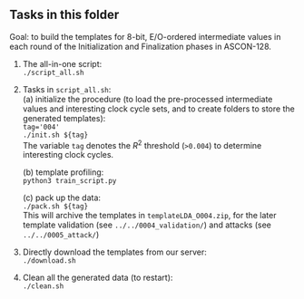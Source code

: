 ## Tasks in this folder

Goal: to build the templates for 8-bit, E/O-ordered intermediate values in each round of the Initialization and Finalization phases in ASCON-128.  

1. The all-in-one script:  
	`./script_all.sh`  

2. Tasks in `script_all.sh`:  
	(a) initialize the procedure (to load the pre-processed intermediate values and interesting clock cycle sets, and to create folders to store the generated templates):  
		`tag='004'`  
		`./init.sh ${tag}`  
		The variable `tag` denotes the _R_<sup>2</sup> threshold (`>0.004`) to determine interesting clock cycles.

	(b) template profiling:  
		`python3 train_script.py`  

	(c) pack up the data:  
		`./pack.sh ${tag}`  
		This will archive the templates in `templateLDA_O004.zip`, for the later template validation (see `../../0004_validation/`) and attacks (see `../../0005_attack/`)  

3. Directly download the templates from our server:  
	`./download.sh`  

4. Clean all the generated data (to restart):  
	`./clean.sh`  

 
